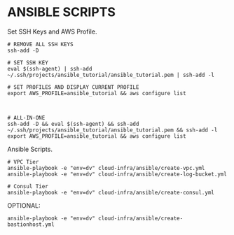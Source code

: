 # ANSIBLE SCRIPTS

Set SSH Keys and AWS Profile.

    # REMOVE ALL SSH KEYS
    ssh-add -D

    # SET SSH KEY 
    eval $(ssh-agent) | ssh-add ~/.ssh/projects/ansible_tutorial/ansible_tutorial.pem | ssh-add -l
    
    # SET PROFILES AND DISPLAY CURRENT PROFILE
    export AWS_PROFILE=ansible_tutorial && aws configure list


    
    # ALL-IN-ONE
    ssh-add -D && eval $(ssh-agent) && ssh-add ~/.ssh/projects/ansible_tutorial/ansible_tutorial.pem && ssh-add -l 
    export AWS_PROFILE=ansible_tutorial && aws configure list


Ansible Scripts.

    # VPC Tier
    ansible-playbook -e "env=dv" cloud-infra/ansible/create-vpc.yml
    ansible-playbook -e "env=dv" cloud-infra/ansible/create-log-bucket.yml
    
    # Consul Tier
    ansible-playbook -e "env=dv" cloud-infra/ansible/create-consul.yml


OPTIONAL:

    ansible-playbook -e "env=dv" cloud-infra/ansible/create-bastionhost.yml